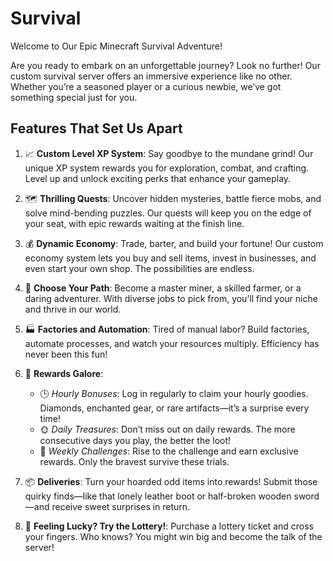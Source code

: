 # Survival

Welcome to Our Epic Minecraft Survival Adventure!

Are you ready to embark on an unforgettable journey? Look no further! Our custom survival server offers an immersive experience like no other. Whether you’re a seasoned player or a curious newbie, we’ve got something special just for you.

## Features That Set Us Apart

1. 📈 **Custom Level XP System**: Say goodbye to the mundane grind! Our unique XP system rewards you for exploration, combat, and crafting. Level up and unlock exciting perks that enhance your gameplay.
2. 🗺️ **Thrilling Quests**: Uncover hidden mysteries, battle fierce mobs, and solve mind-bending puzzles. Our quests will keep you on the edge of your seat, with epic rewards waiting at the finish line.
3. 💰 **Dynamic Economy**: Trade, barter, and build your fortune! Our custom economy system lets you buy and sell items, invest in businesses, and even start your own shop. The possibilities are endless.
4. 👷‍ ️**Choose Your Path**: Become a master miner, a skilled farmer, or a daring adventurer. With diverse jobs to pick from, you’ll find your niche and thrive in our world.
5. 🏭 **Factories and Automation**: Tired of manual labor? Build factories, automate processes, and watch your resources multiply. Efficiency has never been this fun!
6. 🎉 **Rewards Galore**:

   - 🕒 _Hourly Bonuses_: Log in regularly to claim your hourly goodies. Diamonds, enchanted gear, or rare artifacts—it’s a surprise every time!
   - 🌞 _Daily Treasures_: Don’t miss out on daily rewards. The more consecutive days you play, the better the loot!
   - 🌟 _Weekly Challenges_: Rise to the challenge and earn exclusive rewards. Only the bravest survive these trials.

7. 📦 **Deliveries**: Turn your hoarded odd items into rewards! Submit those quirky finds—like that lonely leather boot or half-broken wooden sword—and receive sweet surprises in return.
8. 🎲 **Feeling Lucky? Try the Lottery!**: Purchase a lottery ticket and cross your fingers. Who knows? You might win big and become the talk of the server!
